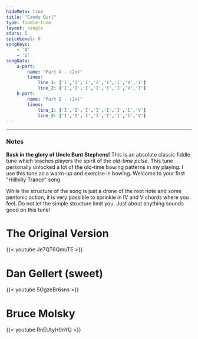 ```yaml
---
hideMeta: true
title: "Candy Girl"
type: fiddle-tune
layout: single
stars: 5
spiceLevel: 0
songKeys:
    - 'A'
    - 'G'
songData:
    a-part:
        name: "Part A - (2x)"
        lines:
            line_1: ['I','I','I','I','I','I','V','I']
            line_2: ['I','I','I','I','I','I','V','I']
    b-part:
        name: "Part B - (2x)"
        lines:
            line_1: ['I','I','I','I','I','I','I','V']
            line_2: ['I','I','I','I','I','I','I','V']
---
```


---
### Notes
**Bask in the glory of Uncle Bunt Stephens!** This is an absolute classic fiddle tune which teaches players the spirit of the *old-time pulse.* This tune personally unlocked a lot of the old-time bowing patterns in my playing. I use this tune as a warm-up and exercise in bowing. Welcome to your first "Hillbilly Trance" song.

While the structure of the song is just a drone of the root note and some pentonic action, it is very possible to sprinkle in IV and V chords where you feel. Do not let the simple structure limit you. Just about anything sounds good on this tune! 

# The Original Version
{{< youtube Je7QT6QmuTE >}}

# Dan Gellert (sweet)
{{< youtube 5GgzeBr6sns >}}

# Bruce Molsky
{{< youtube RnEUtyH0nYQ >}}
